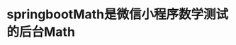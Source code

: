 # springbootMath是<href a="https://github.com/XTF1182741213/weixinxiaochengxuMath">微信小程序数学测试的后台Math</href>

